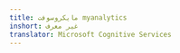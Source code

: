 ```yaml
---
title: مايكروسوفت myanalytics
inshort: غير معرف
translator: Microsoft Cognitive Services
---
```




